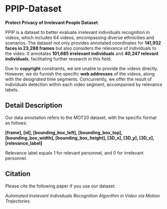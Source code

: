 # PPIP-Dataset

**Protect Privacy of Irrelevant People Dataset**.

PPIP is a dataset to better evaluate irrelevant individuals recognition in videos, which includes 64 videos, encompassing diverse ethnicities and scenarios. The dataset not only provides annotated coordinates for **141,932 faces in 23,288 frames** but also considers the relevance of individuals to the video. It annotates **101,685 irrelevant individuals** and **40,247 relevant individuals**, facilitating further research in this field.

Due to **copyright** constraints, we are unable to provide the videos directly. However, we do furnish the specific **web addresses** of the videos, along with the designated time segments. Concurrently, we offer the result of individuals detection within each video segment, accompanied by relevance labels.



## Detail Description

Our data annotation refers to the MOT20 dataset, with the specific format as follows:

**[frame], [id], [bounding_box_left], [bounding_box_top], [bounding_box_width], [bounding_box_height], [3D_x], [3D_y], [3D_z], [relevance_label]**

Relevance label equals 1 for relevant personnel, and 0 for irrelevant personnel.





## Citation

Please cite the following paper if you use our dataset.

*Automated Irrelevant Individuals Recognition Algorithm in Video via Motion Trajectories.*
